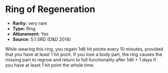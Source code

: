 
# Ring of Regeneration

* **Rarity:** very rare
* **Type:** Ring
* **Attunement:** Yes
* **Source:** 5.1 SRD (D&D 2014)


While wearing this ring, you regain 1d6 hit points every 10 minutes, provided that you have at least 1 hit point. If you lose a body part, the ring causes the missing part to regrow and return to full functionality after 1d6 + 1 days if you have at least 1 hit point the whole time.
